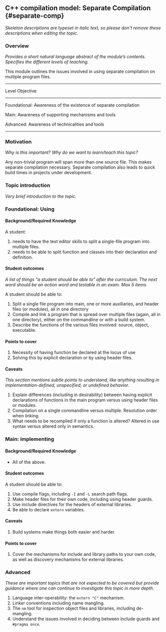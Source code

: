 ## C++ compilation model: Separate Compilation {#separate-comp}

_Skeleton descriptions are typeset in italic text,_
_so please don't remove these descriptions when editing the topic._

### Overview

_Provides a short natural language abstract of the module’s contents._
_Specifies the different levels of teaching._

This module outlines the issues involved in using separate compilation on multiple program files.

------------------------------------------------------------------------
Level             Objective
----------------- ------------------------------------------------------
Foundational:      Awareness of the existence of separate compilation

Main:              Awareness of supporting mechanisms and tools

Advanced:          Awareness of technicalities and tools

------------------------------------------------------------------------

### Motivation

_Why is this important?_
_Why do we want to learn/teach this topic?_

Any non-trivial program will span more than one source file. This makes separate compilation necessary. Separate compilation also leads to quick build times in projects under development.

### Topic introduction

_Very brief introduction to the topic._

### Foundational: Using

#### Background/Required Knowledge

A student: 

1. needs to have the text editor skills to split a single-file program into multiple files.
2. needs to be able to split function and classes into their declaration and definition.


#### Student outcomes

_A list of things "a student should be able to" after the curriculum._
_The next word should be an action word and testable in an exam._
_Max 5 items._

A student should be able to:

1. Split a single file program into main, one or more auxiliaries, and header files (or modules), all in one directory
2. Compile and link a program that is spread over multiple files (again, all in one directory), either on the commandline or with a build system.
3. Describe the functions of the various files involved: source, object, executable.


#### Points to cover

1. Necessity of having function be declared at the locus of use
2. Solving this by explicit declaration or by using header files.

#### Caveats

_This section mentions subtle points to understand, like anything resulting in
implementation-defined, unspecified, or undefined behavior._

1. Explain differences (including in desirability) between having explicit declarations of functions in the main program versus using header files or modules.
2. Compilation on a single commandline versus multiple. Resolution order when linking.
3. What needs to be recompiled if only a function is altered? Altered in use syntax versus altered only in semantics.

### Main: implementing

#### Background/Required Knowledge

* All of the above.

#### Student outcomes

A student should be able to:

1. Use compile flags, including `-I` and `-L` search path flags.
2. Make header files for their own code, including using header guards.
3. Use include directives for the headers of external libraries.
5. Be able to declare `extern` variables.

#### Caveats

1. Build systems make things both easier and harder.

#### Points to cover

1. Cover the mechanisms for include and library paths to your own code, as well as discovery mechanisms for external libraries.

### Advanced

_These are important topics that are not expected to be covered but provide
guidance where one can continue to investigate this topic in more depth._

1. Language inter-operability: the `extern "C"` mechanism.
2. Linker conventions including name mangling.
3. The `nm` tool for inspection object files and libraries, including de-mangling.
4. Understand the issues involved in deciding between include guards and `#pragma once`.
